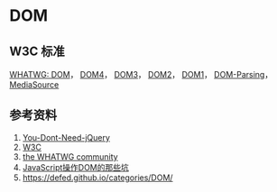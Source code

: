 # DOM

## W3C 标准
[WHATWG: DOM](https://dom.spec.whatwg.org/)，
[DOM4](https://www.w3.org/TR/dom/)，
[DOM3](https://www.w3.org/TR/DOM-Level-3-Core/)，
[DOM2](https://www.w3.org/TR/DOM-Level-2-Core/)，
[DOM1](https://www.w3.org/TR/REC-DOM-Level-1/)，
[DOM-Parsing](https://w3c.github.io/DOM-Parsing/)，
[MediaSource](https://www.w3.org/TR/2016/REC-media-source-20161117/)

## 参考资料
1. [You-Dont-Need-jQuery](https://github.com/oneuijs/You-Dont-Need-jQuery)
2. [W3C](https://www.w3.org/)
3. [the WHATWG community](https://whatwg.org/)
4. [JavaScript操作DOM的那些坑](https://segmentfault.com/a/1190000002650240)
5. https://defed.github.io/categories/DOM/